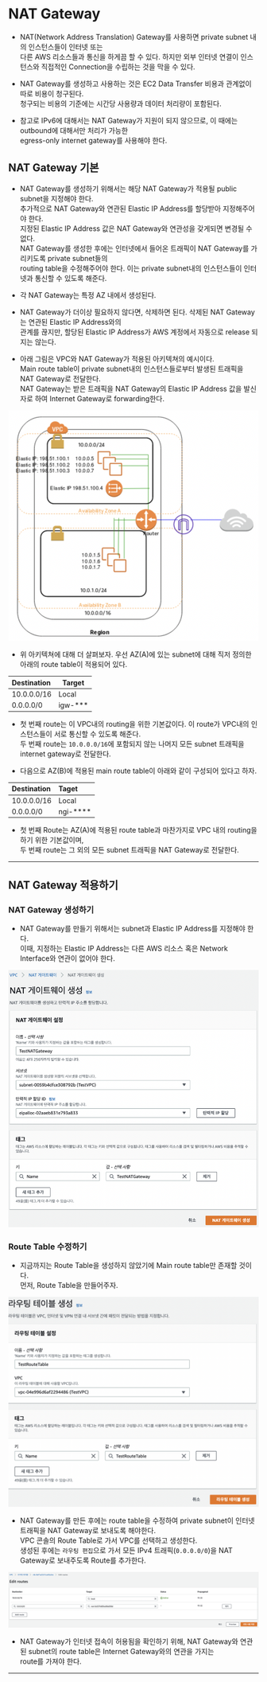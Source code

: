 # NAT Gateway

- NAT(Network Address Translation) Gateway를 사용하면 private subnet 내의 인스턴스들이 인터넷 또는  
  다른 AWS 리소스들과 통신을 하게끔 할 수 있다. 하지만 외부 인터넷 연결이 인스턴스와 직접적인 Connection을 수립하는 것을 막을 수 있다.

- NAT Gateway를 생성하고 사용하는 것은 EC2 Data Transfer 비용과 관계없이 따로 비용이 청구된다.  
  청구되는 비용의 기준에는 시간당 사용량과 데이터 처리량이 포함된다.

- 참고로 IPv6에 대해서는 NAT Gateway가 지원이 되지 않으므로, 이 때에는 outbound에 대해서만 처리가 가능한  
  egress-only internet gateway를 사용해야 한다.

## NAT Gateway 기본

- NAT Gateway를 생성하기 위해서는 해당 NAT Gateway가 적용될 public subnet을 지정해야 한다.  
  추가적으로 NAT Gateway와 연관된 Elastic IP Address를 할당받아 지정해주어야 한다.  
  지정된 Elastic IP Address 값은 NAT Gateway와 연관성을 갖게되면 변경될 수 없다.  
  NAT Gateway를 생성한 후에는 인터넷에서 들어온 트래픽이 NAT Gateway를 가리키도록 private subnet들의  
  routing table을 수정해주어야 한다. 이는 private subnet내의 인스턴스들이 인터넷과 통신할 수 있도록 해준다.

- 각 NAT Gateway는 특정 AZ 내에서 생성된다.

- NAT Gateway가 더이상 필요하지 않다면, 삭제하면 된다. 삭제된 NAT Gateway는 연관된 Elastic IP Address와의  
  관계를 끊지만, 할당된 Elastic IP Address가 AWS 계정에서 자동으로 release 되지는 않는다.

- 아래 그림은 VPC와 NAT Gateway가 적용된 아키텍쳐의 예시이다.  
  Main route table이 private subnet내의 인스턴스들로부터 발생된 트래픽을 NAT Gateway로 전달한다.  
  NAT Gateway는 받은 트래픽을 NAT Gateway의 Elastic IP Address 값을 발신자로 하여 Internet Gateway로 forwarding한다.

![picture 8](/images/AWS_VPC_NG_1.png)

- 위 아키텍쳐에 대해 더 살펴보자. 우선 AZ(A)에 있는 subnet에 대해 직저 정의한 아래의 route table이 적용되어 있다.

| Destination | Target     |
| :---------- | ---------- |
| 10.0.0.0/16 | Local      |
| 0.0.0.0/0   | igw-\*\*\* |

- 첫 번째 route는 이 VPC내의 routing을 위한 기본값이다. 이 route가 VPC내의 인스턴스들이 서로 통신할 수 있도록 해준다.  
  두 번째 route는 `10.0.0.0/16`에 포함되지 않는 나머지 모든 subnet 트래픽을 internet gateway로 전달한다.

- 다음으로 AZ(B)에 적용된 main route table이 아래와 같이 구성되어 있다고 하자.

| Destination | Taget        |
| :---------- | :----------- |
| 10.0.0.0/16 | Local        |
| 0.0.0.0/0   | ngi-\*\*\*\* |

- 첫 번째 Route는 AZ(A)에 적용된 route table과 마찬가지로 VPC 내의 routing을 하기 위한 기본값이며,  
  두 번째 route는 그 외의 모든 subnet 트래픽을 NAT Gateway로 전달한다.

---

## NAT Gateway 적용하기

### NAT Gateway 생성하기

- NAT Gateway를 만들기 위해서는 subnet과 Elastic IP Address를 지정해야 한다.  
  이때, 지정하는 Elastic IP Address는 다른 AWS 리소스 혹은 Network Interface와 연관이 없어야 한다.

![picture 9](/images/AWS_VPC_NG_2.png)

### Route Table 수정하기

- 지금까지는 Route Table을 생성하지 않았기에 Main route table만 존재할 것이다.  
  먼저, Route Table을 만들어주자.

![picture 12](/images/AWS_VPC_NG_3.png)

- NAT Gateway를 만든 후에는 route table을 수정하여 private subnet이 인터넷 트래픽을 NAT Gateway로 보내도록 해야한다.  
  VPC 콘솔의 Route Table로 가서 VPC를 선택하고 생성한다.  
  생성된 후에는 `라우팅 편집`으로 가서 모든 IPv4 트래픽(`0.0.0.0/0`)을 NAT Gateway로 보내주도록 Route를 추가한다.

![picture 10](/images/AWS_VPC_NG_4.png)

- NAT Gateway가 인터넷 접속이 허용됨을 확인하기 위해, NAT Gateway와 연관된 subnet의 route table은 Internet Gateway와의 연관을 가지는  
  route를 가져야 한다.

---
